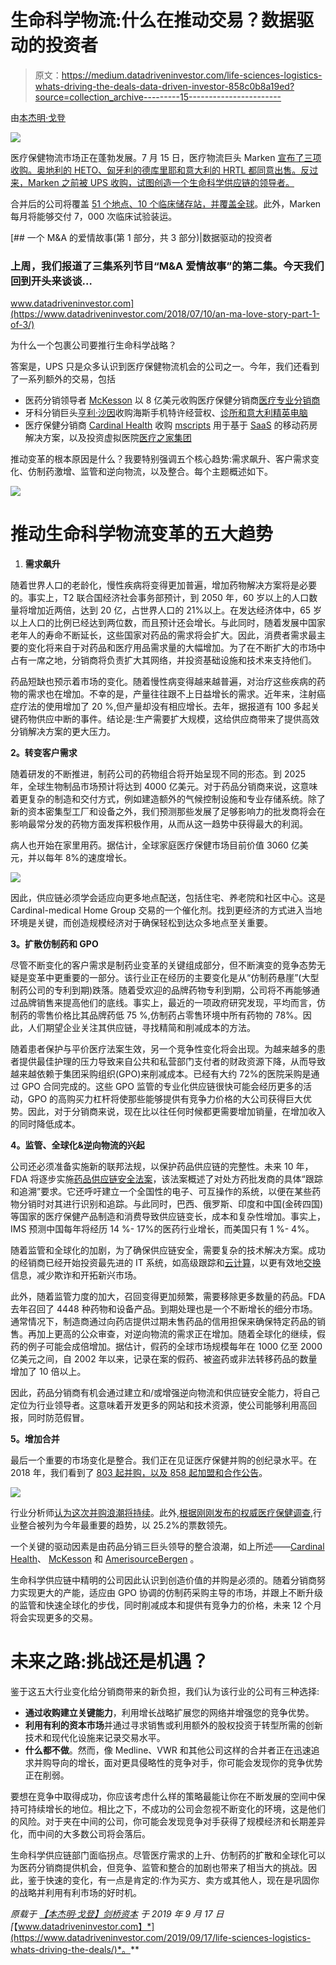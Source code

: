 # 生命科学物流:什么在推动交易？数据驱动的投资者

> 原文：<https://medium.datadriveninvestor.com/life-sciences-logistics-whats-driving-the-deals-data-driven-investor-858c0b8a19ed?source=collection_archive---------15----------------------->

由[本杰明·戈登](http://www.bengordonpalmbeach.com)

![](img/2433c42bf5f517646a6932f0e70bae8a.png)

医疗保健物流市场正在蓬勃发展。7 月 15 日，医疗物流巨头 Marken [宣布了三项收购。奥地利的 HETO、匈牙利的德库里耶和意大利的 HRTL 都同意出售。反过来，Marken 之前被 UPS 收购，试图创造一个生命科学供应链的领导者。](https://www.prnewswire.com/news-releases/marken-acquires-three-european-logistics-companies-300884271.html)

合并后的公司将覆盖 [51 个地点、10 个临床储存站，并覆盖全球](https://www.freightwaves.com/news/ups-marken-consolidates-european-presence-by-acquiring-three-companies)。此外，Marken 每月将能够交付 7，000 次临床试验装运。

[](https://www.datadriveninvestor.com/2018/07/10/an-ma-love-story-part-1-of-3/) [## 一个 M&A 的爱情故事(第 1 部分，共 3 部分)|数据驱动的投资者

### 上周，我们报道了三集系列节目“M&A 爱情故事”的第二集。今天我们回到开头来谈谈…

www.datadriveninvestor.com](https://www.datadriveninvestor.com/2018/07/10/an-ma-love-story-part-1-of-3/) 

为什么一个包裹公司要推行生命科学战略？

答案是，UPS 只是众多认识到医疗保健物流机会的公司之一。今年，我们还看到了一系列额外的交易，包括

*   医药分销领导者 [McKesson](http://www.mckesson.com/) 以 8 亿美元收购医疗保健分销商[医疗专业分销商](http://www.msdonline.com/)
*   牙科分销巨头[亨利·沙因](http://www.henryschein.com/)收购海斯手机特许经营权、[诊所和](http://www.cliniclands.se/)[意大利精英电脑](http://www.orisline.com/)
*   医疗保健分销商 [Cardinal Health](http://www.cardinalhealth.com/) 收购 [mscripts](http://www.mscripts.com/) 用于基于 [SaaS](https://www.datadriveninvestor.com/glossary/software-as-a-service/) 的移动药房解决方案，以及投资虚拟医院[医疗之家集团](http://www.medicallyhome.com/)

推动变革的根本原因是什么？我要特别强调五个核心趋势:需求飙升、客户需求变化、仿制药激增、监管和逆向物流，以及整合。每个主题概述如下。

![](img/e1a4bff28352d9fe4a676631f6eef44b.png)

# 推动生命科学物流变革的五大趋势

1.  **需求飙升**

随着世界人口的老龄化，慢性疾病将变得更加普遍，增加药物解决方案将是必要的。事实上，T2 联合国经济社会事务部预计，到 2050 年，60 岁以上的人口数量将增加近两倍，达到 20 亿，占世界人口的 21%以上。在发达经济体中，65 岁以上人口的比例已经达到两位数，而且预计还会增长。与此同时，随着发展中国家老年人的寿命不断延长，这些国家对药品的需求将会扩大。因此，消费者需求最主要的变化将来自于对药品和医疗用品需求量的大幅增加。为了在不断扩大的市场中占有一席之地，分销商将负责扩大其网络，并投资基础设施和技术来支持他们。

药品短缺也预示着市场的变化。随着慢性病变得越来越普遍，对治疗这些疾病的药物的需求也在增加。不幸的是，产量往往跟不上日益增长的需求。近年来，注射癌症疗法的使用增加了 20 %,但产量却没有相应增长。去年，据报道有 100 多起关键药物供应中断的事件。结论是:生产需要扩大规模，这给供应商带来了提供高效分销解决方案的更大压力。

**2。转变客户需求**

随着研发的不断推进，制药公司的药物组合将开始呈现不同的形态。到 2025 年，全球生物制品市场预计将达到 4000 亿美元。对于药品分销商来说，这意味着更复杂的制造和交付方式，例如建造额外的气候控制设施和专业存储系统。除了新的资本密集型工厂和设备之外，我们预测那些发展了足够影响力的批发商将会在影响最常分发的药物方面发挥积极作用，从而从这一趋势中获得最大的利润。

病人也开始在家里用药。据估计，全球家庭医疗保健市场目前价值 3060 亿美元，并以每年 8%的速度增长。

![](img/33df898cfdaaadad2d7f45bb35c7d4fe.png)

因此，供应链必须学会适应向更多地点配送，包括住宅、养老院和社区中心。这是 Cardinal-medical Home Group 交易的一个催化剂。找到更经济的方式进入当地环境是关键，而创造规模经济对于确保轻松到达众多地点至关重要。

**3。扩散仿制药和 GPO**

尽管不断变化的客户需求是制药业变革的关键组成部分，但不断演变的竞争态势无疑是变革中更重要的一部分。该行业正在经历的主要变化是从“仿制药悬崖”(大型制药公司的专利到期)跌落。随着受欢迎的品牌药物专利到期，公司将不再能够通过品牌销售来提高他们的底线。事实上，最近的一项政府研究发现，平均而言，仿制药的零售价格比其品牌药低 75 %,仿制药占零售环境中所有药物的 78%。因此，人们期望企业关注其供应链，寻找精简和削减成本的方法。

随着患者保护与平价医疗法案生效，另一个竞争性变化将会出现。为越来越多的患者提供最佳护理的压力导致来自公共和私营部门支付者的财政资源下降，从而导致越来越依赖于集团采购组织(GPO)来削减成本。已经有大约 72%的医院采购是通过 GPO 合同完成的。这些 GPO 监管的专业化供应链很快可能会经历更多的活动，GPO 的高购买力杠杆将使那些能够提供有竞争力价格的大公司获得巨大优势。因此，对于分销商来说，现在比以往任何时候都更需要增加销量，在增加收入的同时降低成本。

**4。监管、全球化&逆向物流的兴起**

公司还必须准备实施新的联邦法规，以保护药品供应链的完整性。未来 10 年，FDA 将逐步实施[药品供应链安全法案](https://www.fda.gov/drugs/drug-supply-chain-integrity/drug-supply-chain-security-act-dscsa)，该法案概述了对处方药批发商的具体“跟踪和追溯”要求。它还呼吁建立一个全国性的电子、可互操作的系统，以便在某些药物分销时对其进行识别和追踪。与此同时，巴西、俄罗斯、印度和中国(金砖四国)等国家的医疗保健产品制造和消费导致供应链变长，成本和复杂性增加。事实上，IMS 预测中国每年将经历 14 %- 17%的医药行业增长，而美国只有 1 %- 4%。

随着监管和全球化的加剧，为了确保供应链安全，需要复杂的技术解决方案。成功的经销商已经开始投资最先进的 IT 系统，如高级跟踪和[云计算](https://www.datadriveninvestor.com/glossary/cloud-computing/)，以更有效地[交换](https://www.datadriveninvestor.com/glossary/exchange/)信息，减少欺诈和开拓新兴市场。

此外，随着监管力度的加大，召回变得更加频繁，需要移除更多数量的药品。FDA 去年召回了 4448 种药物和设备产品。到期处理也是一个不断增长的细分市场。通常情况下，制造商通过向药店提供过期未售药品的信用担保来确保特定药品的销售。再加上更高的公众审查，对逆向物流的需求正在增加。随着全球化的继续，假药的例子可能会成倍增加。据估计，假药的全球市场规模每年在 1000 亿至 2000 亿美元之间，自 2002 年以来，记录在案的假药、被盗药或非法转移药品的数量增加了 10 倍以上。

因此，药品分销商有机会通过建立和/或增强逆向物流和供应链安全能力，将自己定位为行业领导者。这意味着开发更多的网站和技术资源，使公司能够利用高回报，同时防范假冒。

**5。增加合并**

最后一个重要的市场变化是整合。我们正在见证医疗保健并购的创纪录水平。在 2018 年，我们看到了 [803 起并购，以及 858 起加盟和合作公告](https://www.healthleadersmedia.com/finance/healthcare-industry-most-focused-consolidation-consumerism-2019)。

![](img/3e6b9cc27e525f7b5c2d3327fc4af1f6.png)

行业分析师[认为这次并购浪潮将持续](https://www.healthleadersmedia.com/finance/healthcare-industry-most-focused-consolidation-consumerism-2019)。此外,[根据刚刚发布的权威医疗保健调查](https://blog.definitivehc.com/news/healthcare-trends-survey-2019),行业整合被列为今年最重要的趋势，以 25.2%的票数领先。

一个关键的驱动因素是由药品分销三巨头领导的整合浪潮，如上所述——[Cardinal Health](https://www.cardinalhealth.com/en.html)、 [McKesson](https://www.mckesson.com/) 和 [AmerisourceBergen](https://www.amerisourcebergen.com/) 。

生命科学供应链中精明的公司因此认识到创造价值的并购是必须的。随着分销商努力实现更大的产能，适应由 GPO 协调的仿制药采购主导的市场，并跟上不断升级的监管和快速全球化的步伐，同时削减成本和提供有竞争力的价格，未来 12 个月将会实现更多的交易。

# 未来之路:挑战还是机遇？

鉴于这五大行业变化给分销商带来的新负担，我们认为该行业的公司有三种选择:

*   **通过收购建立关键能力**，利用增长战略扩展您的网络并增强您的竞争优势。
*   **利用有利的资本市场**并通过寻求销售或利用额外的股权投资于转型所需的创新技术和现代化设施来记录交易水平。
*   **什么都不做**。然而，像 Medline、VWR 和其他公司这样的合并者正在迅速追求并购导向的增长，面对更具侵略性的竞争对手，你可能会发现你的竞争优势正在削弱。

要想在竞争中取得成功，你应该考虑什么样的策略最能让你在不断发展的空间中保持可持续增长的地位。相比之下，不成功的公司会忽视不断变化的环境，这是他们的风险。对于夹在中间的公司，你可能会发现竞争对手获得了规模经济和长期差异化，而中间的大多数公司将会落后。

生命科学供应链部门面临拐点。尽管医疗需求的上升、仿制药的扩散和全球化可以为医药分销商提供机会，但竞争、监管和整合的加剧也带来了相当大的挑战。因此，鉴于快速的变化，有一点是肯定的:作为买方、卖方或其他人，现在是巩固你的战略并利用有利市场的好时机。

*原载于* [*【本杰明·戈登】*](http://www.benjamingordon.me)*[*剑桥资本*](http://www.cambridgecapital.com) *于 2019 年 9 月 17 日*[*【www.datadriveninvestor.com】*](https://www.datadriveninvestor.com/2019/09/17/life-sciences-logistics-whats-driving-the-deals/)*。**